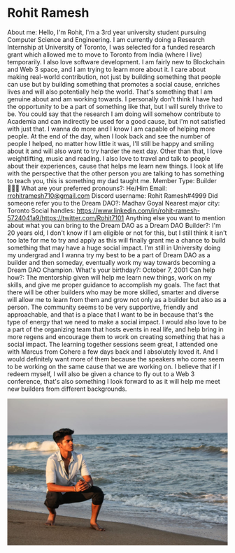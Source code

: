 # Rohit Ramesh

About me: Hello, I'm Rohit, I'm a 3rd year university student pursuing Computer Science and Engineering. I am currently doing a Research Internship at University of Toronto, I was selected for a funded research grant which allowed me to move to Toronto from India (where I live) temporarily. I also love software development. I am fairly new to Blockchain and Web 3 space, and I am trying to learn more about it. I care about making real-world contribution, not just by building something that people can use but by building something that promotes a social cause, enriches lives and will also potentially help the world. That's something that I am genuine about and am working towards. I personally don't think I have had the opportunity to be a part of something like that, but I will surely thrive to be. You could say that the research I am doing will somehow contribute to Academia and can indirectly be used for a good cause, but I'm not satisfied with just that. I wanna do more and I know I am capable of helping more people. At the end of the day, when I look back and see the number of people I helped, no matter how little it was, I'll still be happy and smiling about it and will also want to try harder the next day. Other than that, I love weightlifting, music and reading. I also love to travel and talk to people about their experiences, cause that helps me learn new things. I look at life with the perspective that the other person you are talking to has something to teach you, this is something my dad taught me.
Member Type: Builder 👷🏾‍♀️
What are your preferred pronouns?: He/Him
Email: rrohitramesh710@gmail.com
Discord username: Rohit Ramesh#4999
Did someone refer you to the Dream DAO?: Madhav Goyal
Nearest major city: Toronto
Social handles: https://www.linkedin.com/in/rohit-ramesh-5724041a9/https://twitter.com/Rohit7101
Anything else you want to mention about what you can bring to the Dream DAO as a Dream DAO Builder?: I'm 20 years old, I don't know if I am eligible or not for this, but I still think it isn't too late for me to try and apply as this will finally grant me a chance to build something that may have a huge social impact. I'm still in University doing my undergrad and I wanna try my best to be a part of Dream DAO as a builder and then someday, eventually work my way towards becoming a Dream DAO Champion.
What's your birthday?: October 7, 2001
Can help how?: The mentorship given will help me learn new things, work on my skills, and give me proper guidance to accomplish my goals. The fact that there will be other builders who may be more skilled, smarter and diverse will allow me to learn from them and grow not only as a builder but also as a person. The community seems to be very supportive, friendly and approachable, and that is a place that I want to be in because that's the type of energy that we need to make a social impact. I would also love to be a part of the organizing team that hosts events in real life, and help bring in more regens and encourage them to work on creating something that has a social impact. The learning together sessions seem great, I attended one with Marcus from Cohere a few days back and I absolutely loved it. And I would definitely want more of them because the speakers who come seem to be working on the same cause that we are working on. I believe that if I redeem myself, I will also be given a chance to fly out to a Web 3 conference, that's also something I look forward to as it will help me meet new builders from different backgrounds.

![IMG-20200613-WA0002.jpg](../../Dream%20DAO%20Voting%20Member%20List%201790792012994a419257db8f8a7807ff/%5BS2%5D%20Dream%20DAO%20Founding%20Voting%20Member%20List%202c05a57dde504a87a8ced236cce0b149/Rohit%20Ramesh%20e5ade5dbaf6e471baf1bba0c5572aef0/IMG-20200613-WA0002.jpg)